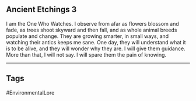 ## Ancient Etchings 3
I am the One Who Watches. I observe from afar as flowers blossom and fade, as trees shoot skyward and then fall, and as whole animal breeds populate and change. They are growing smarter, in small ways, and watching their antics keeps me sane. One day, they will understand what it is to be alive, and they will wonder why they are. I will give them guidance. More than that, I will not say. I will spare them the pain of knowing.

---
## Tags
#EnvironmentalLore 